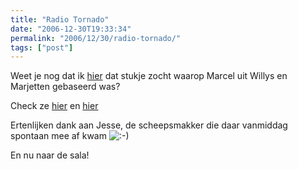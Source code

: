 ```yaml
---
title: "Radio Tornado"
date: "2006-12-30T19:33:34"
permalink: "2006/12/30/radio-tornado/"
tags: ["post"]
---
```

Weet je nog dat ik [hier](http://www.donebysimon.be/2006/10/17/nen-dink/ "http://www.donebysimon.be/2006/10/17/nen-dink/") dat stukje zocht waarop Marcel uit Willys en Marjetten gebaseerd was?

Check ze [hier](http://www.youtube.com/watch?v=X78RPot6GcE "http://www.youtube.com/watch?v=X78RPot6GcE") en [hier](http://www.youtube.com/watch?v=Qcf66_a_fvg "http://www.youtube.com/watch?v=Qcf66_a_fvg")

Ertenlijken dank aan Jesse, de scheepsmakker die daar vanmiddag spontaan mee af kwam ![:-)](http://www.donebysimon.be/blog/wp-includes/images/smilies/icon_smile.gif)

En nu naar de sala!
